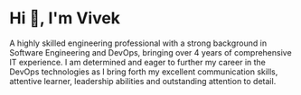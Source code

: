 <h1>Hi 👋, I'm Vivek</h1>
<p>A highly skilled engineering professional with a strong background in Software Engineering and DevOps, bringing over 4 years of comprehensive IT experience. I am determined and eager to further my career in the DevOps technologies as I bring forth my excellent communication skills, attentive learner, leadership abilities and outstanding attention to detail.</p>






